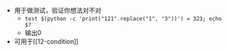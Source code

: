 - 用于做测试，验证你想法对不对
  - `test $(python -c 'print("121".replace("1", "3"))') = 323; echo $?`
  - 输出0
- 可用于[[12-condition]]